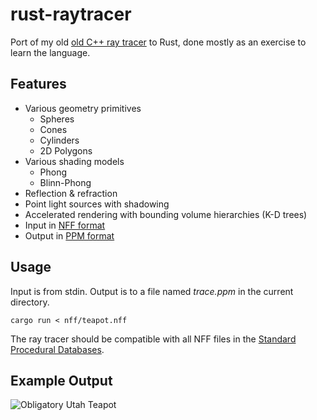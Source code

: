 # rust-raytracer
Port of my old [old C++ ray tracer](https://github.com/hippopotamus-prime/raytracer)
to Rust, done mostly as an exercise to learn the language.

## Features
* Various geometry primitives
  * Spheres
  * Cones
  * Cylinders
  * 2D Polygons
* Various shading models
  * Phong
  * Blinn-Phong
* Reflection & refraction
* Point light sources with shadowing
* Accelerated rendering with bounding volume hierarchies (K-D trees)
* Input in [NFF format](https://github.com/erich666/StandardProceduralDatabases/blob/master/NFF.TXT)
* Output in [PPM format](http://netpbm.sourceforge.net/doc/ppm.html)

## Usage
Input is from stdin. Output is to a file named *trace.ppm* in the current directory.
```
cargo run < nff/teapot.nff
```

The ray tracer should be compatible with all NFF files in the [Standard Procedural Databases](https://github.com/erich666/StandardProceduralDatabases).

## Example Output
![Obligatory Utah Teapot](https://i.imgur.com/8JQMPjq.png)
